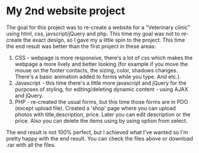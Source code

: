 # My 2nd website project
The goal for this project was to re-create a website for a "Veterinary clinic" using html, css, javscript/jQuery and php. This time my goal was not to re-create the exact design, so I gave my a little spin to the project. This time the end result was better than the first project in these areas: 
1) CSS - webpage is more responsive, there's a lot of css which makes the webpage a more lively and better looking (for example if you move the mouse on the footer contacts, the sizing, color, shadows changes. There's a basic animation added to forms while you type. And etc.).
2) Javascript - this time there's a little more javascript and jQuery for the purposes of styling, for editing/deleting dynamic content - using AJAX and jQuery.
3) PHP - re-created the usual forms, but this time those forms are in PDO (except upload file). Created a 'shop' page where you can upload photos with title,description, price. Later you can edit description or the price. Also you can delete the items using by using option from select. 

The end result is not 100% perfect, but I achieved what I've wanted so I'm pretty happy with the end result. 
You can check the files above or download .rar with all the files.
